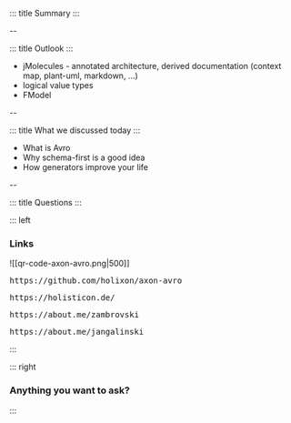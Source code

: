 <!-- slide template="[[tpl-intermediate]]" bg="[[holisticon-bg.svg]]" -->

::: title
Summary
:::

--

<!-- slide template="[[tpl-col-1-center]]" bg="[[holisticon-bg.svg]]" -->

::: title
Outlook
:::

- jMolecules - annotated architecture, derived documentation (context map, plant-uml, markdown, ...)
- logical value types
- FModel

--


<!-- slide template="[[tpl-col-1-center]]" bg="[[holisticon.svg]]" -->

::: title
What we discussed today
:::

- What is Avro
- Why schema-first is a good idea
- How generators improve your life


--

<!-- slide template="[[tpl-col-1-1]]" bg="[[holisticon-bg.svg]]" data-background-opacity="0.2" -->

::: title
Questions
:::

::: left
### Links

![[qr-code-axon-avro.png|500]]

<pre>https://github.com/holixon/axon-avro</pre>
<pre>https://holisticon.de/</pre>
<pre>https://about.me/zambrovski</pre>
<pre>https://about.me/jangalinski</pre>
:::

::: right
### Anything you want to ask?
<i class="fas fa-question-circle fa-8x"></i>
:::
